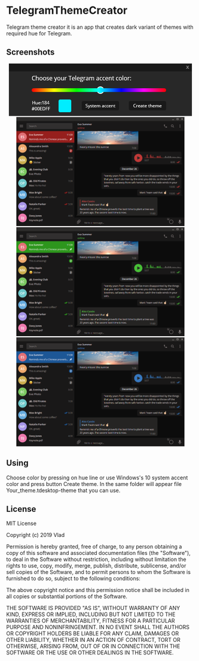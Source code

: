 # TelegramThemeCreator

Telegram theme creator it is an app that creates dark variant of themes with required hue for Telegram.

## Screenshots

<p align="center">
  <img src="./img/Screenshot.png" alt="Telegram theme creator" width=490 height=140 />
  <img src="./img/Red.png" alt="Telegram theme creator" width=450 height=291 />
  <img src="./img/Green.png" alt="Telegram theme creator" width=450 height=291 />
  <img src="./img/Blue.png" alt="Telegram theme creator" width=450 height=291 />
</p>

## Using

Choose color by pressing on hue line or use Windows's 10 system accent color and press button Create theme. In the same folder will appear file Your_theme.tdesktop-theme that you can use.

## License

MIT License

Copyright (c) 2019 Vlad

Permission is hereby granted, free of charge, to any person obtaining a copy
of this software and associated documentation files (the "Software"), to deal
in the Software without restriction, including without limitation the rights
to use, copy, modify, merge, publish, distribute, sublicense, and/or sell
copies of the Software, and to permit persons to whom the Software is
furnished to do so, subject to the following conditions:

The above copyright notice and this permission notice shall be included in all
copies or substantial portions of the Software.

THE SOFTWARE IS PROVIDED "AS IS", WITHOUT WARRANTY OF ANY KIND, EXPRESS OR
IMPLIED, INCLUDING BUT NOT LIMITED TO THE WARRANTIES OF MERCHANTABILITY,
FITNESS FOR A PARTICULAR PURPOSE AND NONINFRINGEMENT. IN NO EVENT SHALL THE
AUTHORS OR COPYRIGHT HOLDERS BE LIABLE FOR ANY CLAIM, DAMAGES OR OTHER
LIABILITY, WHETHER IN AN ACTION OF CONTRACT, TORT OR OTHERWISE, ARISING FROM,
OUT OF OR IN CONNECTION WITH THE SOFTWARE OR THE USE OR OTHER DEALINGS IN THE
SOFTWARE.

